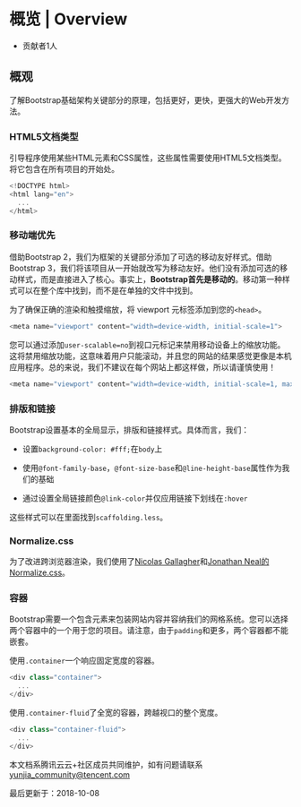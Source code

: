 # 概览 | Overview

- 贡献者1人

  

## 概观

了解Bootstrap基础架构关键部分的原理，包括更好，更快，更强大的Web开发方法。

### HTML5文档类型

引导程序使用某些HTML元素和CSS属性，这些属性需要使用HTML5文档类型。将它包含在所有项目的开始处。

```javascript
<!DOCTYPE html>
<html lang="en">
  ...
</html>
```

### 移动端优先

借助Bootstrap 2，我们为框架的关键部分添加了可选的移动友好样式。借助Bootstrap 3，我们将该项目从一开始就改写为移动友好。他们没有添加可选的移动样式，而是直接进入了核心。事实上，**Bootstrap首先是移动的**。移动第一种样式可以在整个库中找到，而不是在单独的文件中找到。

为了确保正确的渲染和触摸缩放，将 viewport 元标签添加到您的`<head>`。

```javascript
<meta name="viewport" content="width=device-width, initial-scale=1">
```

您可以通过添加`user-scalable=no`到视口元标记来禁用移动设备上的缩放功能。这将禁用缩放功能，这意味着用户只能滚动，并且您的网站的结果感觉更像是本机应用程序。总的来说，我们不建议在每个网站上都这样做，所以请谨慎使用！

```javascript
<meta name="viewport" content="width=device-width, initial-scale=1, maximum-scale=1, user-scalable=no">
```

### 排版和链接

Bootstrap设置基本的全局显示，排版和链接样式。具体而言，我们：

- 设置`background-color: #fff;`在`body`上

- 使用`@font-family-base`，`@font-size-base`和`@line-height-base`属性作为我们的基础

- 通过设置全局链接颜色`@link-color`并仅应用链接下划线在`:hover`

这些样式可以在里面找到`scaffolding.less`。

### Normalize.css

为了改进跨浏览器渲染，我们使用了[Nicolas Gallagher](https://twitter.com/necolas)和[Jonathan Neal的](https://twitter.com/jon_neal)[Normalize.css](http://necolas.github.io/normalize.css/)。

### 容器

Bootstrap需要一个包含元素来包装网站内容并容纳我们的网格系统。您可以选择两个容器中的一个用于您的项目。请注意，由于`padding`和更多，两个容器都不能嵌套。

使用`.container`一个响应固定宽度的容器。

```javascript
<div class="container">
  ...
</div>
```

使用`.container-fluid`了全宽的容器，跨越视口的整个宽度。

```javascript
<div class="container-fluid">
  ...
</div>
```

本文档系腾讯云云+社区成员共同维护，如有问题请联系 yunjia_community@tencent.com

最后更新于：2018-10-08